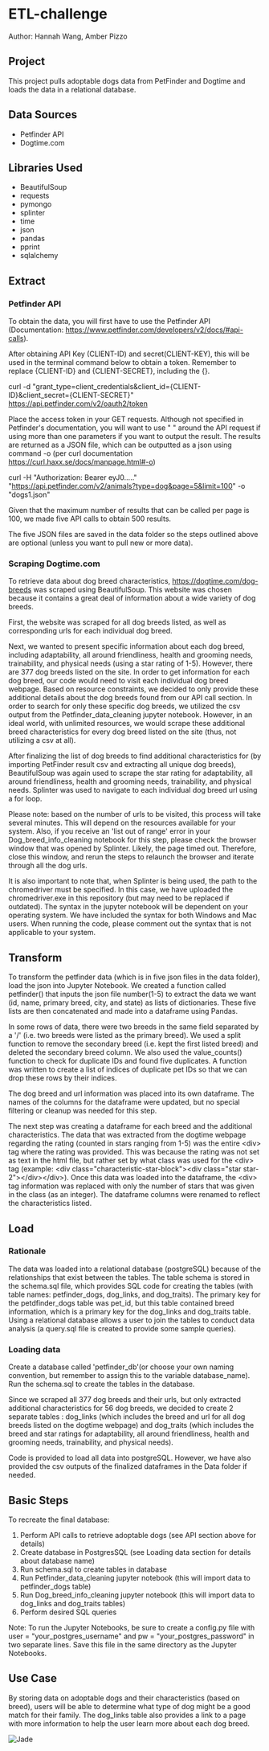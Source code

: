 # ETL-challenge
Author: Hannah Wang, Amber Pizzo

## Project
This project pulls adoptable dogs data from PetFinder and Dogtime and loads the data in a relational database.

## Data Sources
- Petfinder API
- Dogtime.com

## Libraries Used
- BeautifulSoup
- requests
- pymongo
- splinter
- time
- json
- pandas
- pprint
- sqlalchemy

## Extract
### Petfinder API
To obtain the data, you will first have to use the Petfinder API (Documentation: https://www.petfinder.com/developers/v2/docs/#api-calls).

After obtaining API Key (CLIENT-ID) and secret(CLIENT-KEY), this will be used in the terminal command below to obtain a token. Remember to replace {CLIENT-ID} and {CLIENT-SECRET}, including the {}.

curl -d "grant_type=client_credentials&client_id={CLIENT-ID}&client_secret={CLIENT-SECRET}" https://api.petfinder.com/v2/oauth2/token

Place the access token in your GET requests. Although not specified in Petfinder's documentation, you will want to use " " around the API request if using more than one parameters if you want to output the result. The results are returned as a JSON file, which can be outputted as a json using command -o (per curl documentation https://curl.haxx.se/docs/manpage.html#-o)

curl -H "Authorization: Bearer eyJ0....." "https://api.petfinder.com/v2/animals?type=dog&page=5&limit=100" -o "dogs1.json"

Given that the maximum number of results that can be called per page is 100, we made five API calls to obtain 500 results. 

The five JSON files are saved in the data folder so the steps outlined above are optional (unless you want to pull new or more data). 

### Scraping Dogtime.com
To retrieve data about dog breed characteristics, https://dogtime.com/dog-breeds was scraped using BeautifulSoup. This website was chosen because it contains a great deal of information about a wide variety of dog breeds.

First, the website was scraped for all dog breeds listed, as well as corresponding urls for each individual dog breed.

Next, we wanted to present specific information about each dog breed, including adaptability, all around friendliness, health and grooming needs, trainability, and physical needs (using a star rating of 1-5). However, there are 377 dog breeds listed on the site. In order to get information for each dog breed, our code would need to visit each individual dog breed webpage. Based on resource constraints, we decided to only provide these additional details about the dog breeds found from our API call section. In order to search for only these specific dog breeds, we utilized the csv output from the Petfinder_data_cleaning jupyter notebook. However, in an ideal world, with unlimited resources, we would scrape these additional breed characteristics for every dog breed listed on the site (thus, not utilizing a csv at all).

After finalizing the list of dog breeds to find additional characteristics for (by importing PetFinder result csv and extracting all unique dog breeds), BeautifulSoup was again used to scrape the star rating for adaptability, all around friendliness, health and grooming needs, trainability, and physical needs. Splinter was used to navigate to each individual dog breed url using a for loop. 

Please note: based on the number of urls to be visited, this process will take several minutes. This will depend on the resources available for your system. Also, if you receive an 'list out of range' error in your Dog_breed_info_cleaning notebook for this step, please check the browser window that was opened by Splinter. Likely, the page timed out. Therefore, close this window, and rerun the steps to relaunch the browser and iterate through all the dog urls. 

It is also important to note that, when Splinter is being used, the path to the chromedriver must be specified. In this case, we have uploaded the chromedriver.exe in this repository (but may need to be replaced if outdated). The syntax in the jupyter notebook will be dependent on your operating system. We have included the syntax for both Windows and Mac users. When running the code, please comment out the syntax that is not applicable to your system.

## Transform
To transform the petfinder data (which is in five json files in the data folder), load the json into Jupyter Notebook. We created a function called petfinder() that inputs the json file number(1-5) to extract the data we want (id, name, primary breed, city, and state) as lists of dictionaries. These five lists are then concatenated and made into a dataframe using Pandas. 

In some rows of data, there were two breeds in the same field separated by a '/' (i.e. two breeds were listed as the primary breed). We used a split function to remove the secondary breed (i.e. kept the first listed breed) and deleted the secondary breed column. We also used the value_counts() function to check for duplicate IDs and found five duplicates. A function was written to create a list of indices of duplicate pet IDs so that we can drop these rows by their indices.

The dog breed and url information was placed into its own dataframe. The names of the columns for the dataframe were updated, but no special filtering or cleanup was needed for this step.

The next step was creating a dataframe for each breed and the additional characteristics. The data that was extracted from the dogtime webpage regarding the rating (counted in stars ranging from 1-5) was the entire \<div> tag where the rating was provided. This was because the rating was not set as text in the html file, but rather set by what class was used for the \<div> tag (example: \<div class="characteristic-star-block">\<div class="star star-2">\</div>\</div>). Once this data was loaded into the dataframe, the \<div> tag information was replaced with only the number of stars that was given in the class (as an integer). The dataframe columns were renamed to reflect the characteristics listed.

## Load
### Rationale
The data was loaded into a relational database (postgreSQL) because of the relationships that exist between the tables. The table schema is stored in the schema.sql file, which provides SQL code for creating the tables (with table names: petfinder_dogs, dog_links, and dog_traits). The primary key for the petdfinder_dogs table was pet_id, but this table contained breed information, which is a primary key for the dog_links and dog_traits table. Using a relational database allows a user to join the tables to conduct data analysis (a query.sql file is created to provide some sample queries).

### Loading data
Create a database called 'petfinder_db'(or choose your own naming convention, but remember to assign this to the variable database_name). Run the schema.sql to create the tables in the database.

Since we scraped all 377 dog breeds and their urls, but only extracted additional characteristics for 56 dog breeds, we decided to create 2 separate tables : dog_links (which includes the breed and url for all dog breeds listed on the dogtime webpage) and dog_traits (which includes the breed and star ratings for adaptability, all around friendliness, health and grooming needs, trainability, and physical needs).

Code is provided to load all data into postgreSQL. However, we have also provided the csv outputs of the finalized dataframes in the Data folder if needed.

## Basic Steps
To recreate the final database:
1. Perform API calls to retrieve adoptable dogs (see API section above for details)
2. Create database in PostgresSQL (see Loading data section for details about database name)
3. Run schema.sql to create tables in database
4. Run Petfinder_data_cleaning jupyter notebook (this will import data to petfinder_dogs table)
5. Run Dog_breed_info_cleaning jupyter notebook (this will import data to dog_links and dog_traits tables)
6. Perform desired SQL queries

Note: To run the Jupyter Notebooks, be sure to create a config.py file with user = "your_postgres_username" and pw = "your_postgres_password" in two separate lines. Save this file in the same directory as the Jupyter Notebooks. 

## Use Case
By storing data on adoptable dogs and their characteristics (based on breed), users will be able to determine what type of dog might be a good match for their family. The dog_links table also provides a link to a page with more information to help the user learn more about each dog breed. 

![Jade](https://dl5zpyw5k3jeb.cloudfront.net/photos/pets/48752074/2/?bust=1597187863\u0026width=100)